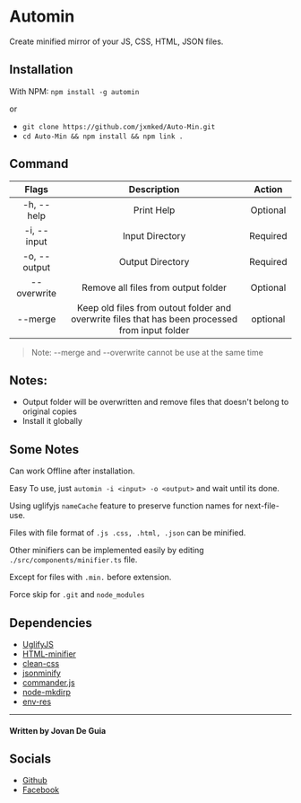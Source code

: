 # Automin

Create minified mirror of your JS, CSS, HTML, JSON files. 


## Installation

With NPM: `npm install -g automin`

or

- `git clone https://github.com/jxmked/Auto-Min.git`
- `cd Auto-Min && npm install && npm link .`


## Command

| Flags | Description | Action |
| :---: | :---: | :---: |
| -h, --help | Print Help | Optional |
| -i, --input | Input Directory | Required |
| -o, --output | Output Directory | Required |
| --overwrite | Remove all files from output folder | Optional |
| --merge | Keep old files from outout folder and overwrite files that has been processed from input folder | optional |

> Note: --merge and --overwrite cannot be use at the same time

## Notes:

- Output folder will be overwritten and remove files that doesn't belong to original copies
- Install it globally

## Some Notes

Can work Offline after installation.

Easy To use, just `automin -i <input> -o <output>` and wait until its done.

Using uglifyjs `nameCache` feature to preserve function names for next-file-use.

Files with file format of `.js .css, .html, .json` can be minified.

Other minifiers can be implemented easily by editing `./src/components/minifier.ts` file.

Except for files with `.min.` before extension.

Force skip for `.git` and `node_modules`

## Dependencies
- [UglifyJS](https://github.com/mishoo/UglifyJS)
- [HTML-minifier](https://github.com/kangax/html-minifier)
- [clean-css](https://github.com/clean-css/clean-css)
- [jsonminify](https://github.com/fkei/JSON.minify)
- [commander.js](https://github.com/tj/commander.js)
- [node-mkdirp](https://github.com/substack/node-mkdirp)
- [env-res](https://github.com/jxmked/NPM-Environment-Variables)

----

#### Written by Jovan De Guia

## Socials

- [Github](https://github.com/jxmked)
- [Facebook](https://www.facebook.com/deguia25)
